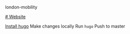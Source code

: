 london-mobility




[# Website](https://luciamontesinos.github.io/london-mobility/london/)

[Install hugo](https://gohugo.io/getting-started/quick-start/)
Make changes locally
Run `hugo`
Push to master


